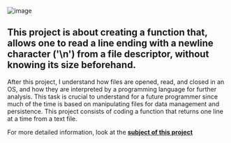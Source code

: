![image](https://github.com/user-attachments/assets/24f79340-3a35-4255-8cfe-a4678a2414ca)

## This project is about creating a function that, allows one to read a line ending with a newline character ('\n') from a file descriptor, without knowing its size beforehand. 


After this project, I understand how files are opened, read, and closed in an OS,
and how they are interpreted by a programming language for further analysis.
This task is crucial to understand for a future programmer since much of the time is based
on manipulating files for data management and persistence.
This project consists of coding a function that returns one line at a time from a text file.

For more detailed information, look at the [**subject of this project**](https://cdn.intra.42.fr/pdf/pdf/138347/en.subject.pdf)

